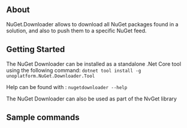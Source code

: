 ## About

NuGet.Downloader allows to download all NuGet packages found in a solution, and also to push them to a specific NuGet feed.

## Getting Started

The NuGet Downloader can be installed as a standalone .Net Core tool using the following command:
`dotnet tool install -g unoplatform.NuGet.Downloader.Tool`

Help can be found with :
`nugetdownloader --help`

The NuGet Downloader can also be used as part of the NvGet library

## Sample commands


